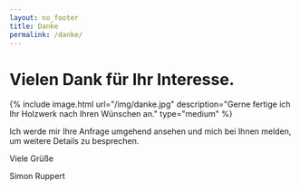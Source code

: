 ```yaml
---
layout: no_footer
title: Danke
permalink: /danke/
---
```


# Vielen Dank für Ihr Interesse.

{% include image.html url="/img/danke.jpg" description="Gerne fertige ich Ihr Holzwerk nach Ihren Wünschen an." type="medium" %}

Ich werde mir Ihre Anfrage umgehend ansehen und mich bei Ihnen melden, um weitere Details zu besprechen.

Viele Grüße

Simon Ruppert